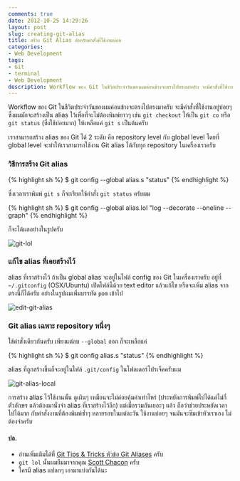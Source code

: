 ```yaml
---
comments: true
date: 2012-10-25 14:29:26
layout: post
slug: creating-git-alias
title: สร้าง Git Alias สำหรับคำสั่งที่ใช้งานบ่อย
categories:
- Web Development
tags:
- Git
- terminal
- Web Development
description: Workflow ของ Git ในชีวิตประจำวันของผมค่อนข้างจะตรงไปตรงมาครับ จะมีคำสั่งที่ใช้งานอยู่บ่อยๆ ซึ่งผมมักจะสร้างเป็น alias ไว้เพื่อที่จะไม่ต้องพิมพ์ยาวๆ
---
```


Workflow ของ Git ในชีวิตประจำวันของผมค่อนข้างจะตรงไปตรงมาครับ จะมีคำสั่งที่ใช้งานอยู่บ่อยๆ ซึ่งผมมักจะสร้างเป็น alias ไว้เพื่อที่จะไม่ต้องพิมพ์ยาวๆ เช่น `git checkout` ให้เป็น `git co` หรือ `git status` (ซึ่งใช้บ่อยมาก) ให้เหลือแค่ `git s` เป็นต้นครับ

เราสามารถสร้าง alias ของ Git ได้ 2 ระดับ คือ repository level กับ global level โดยที่ global level จะทำให้เราสามารถใช้งาน Git alias ได้กับทุก repository ในเครื่องเราครับ

### วิธีการสร้าง Git alias

{% highlight sh %}
$ git config --global alias.s "status"
{% endhighlight %}

ซึ่งเวลาเราพิมพ์ `git s` ก็จะเรียกใช้คำสั่ง `git status` ครับผม

{% highlight sh %}
$ git config --global alias.lol "log --decorate --oneline --graph"
{% endhighlight %}

ก็จะได้ผลอย่างในรูปครับ

![git-lol](http://farm9.staticflickr.com/8237/8506174807_402c740ffd_z.jpg)

### แก้ไข alias ที่เคยสร้างไว้

alias ที่เราสร้างไว้ ถ้าเป็น global alias จะอยู่ในไฟล์ config ของ Git ในเครื่องเราครับ อยู่ที่ `~/.gitconfig` (OSX/Ubuntu) เปิดไฟล์นี้ด้วย text editor แล้วแก้ไข หรือจะเพิ่ม alias จากตรงนี้ก็ได้ครับ อย่างในรูปผมเพิ่มบรรทัด `pom` เข้าไป

![edit-git-alias](http://farm9.staticflickr.com/8517/8506179011_8bd2b49f68_o.png)

### Git alias เฉพาะ repository หนึ่งๆ

ใช้คำสั่งเดียวกันครับ เพียงแต่ลบ `--global` ออก ก็จะเหลือแค่

{% highlight sh %}
$ git config alias.s "status"
{% endhighlight %}

alias ที่ถูกสร้างขึ้นก็จะอยู่ในไฟล์ `.git/config` ในโฟลเดอร์โปรเจ็คครับผม

![git-alias-local](http://farm9.staticflickr.com/8228/8506182065_c39a603276_o.png)

การสร้าง alias ไว้ใช้งานนั้น ดูเผินๆ เหมือนจะไม่ค่อยคุ้มค่าเท่าไหร่ (ประหยัดการพิมพ์ไปได้แค่ไม่กี่ตัวอักษร แล้วต้องมานั่งจำ alias ที่เราสร้างไว้อีก) แต่เมื่อรวมกันเยอะๆ แล้ว ถือว่าช่วยประหยัดเวลาไปได้มาก กับคำสั่งงานที่ต้องพิมพ์ซ้ำๆ หลายรอบในแต่ละวัน ใช้งานบ่อยๆ จนมันจะซึมเข้าหัวเราเอง ไม่ต้องจำครับ

#### ปล.

* อ่านเพิ่มเติมได้ที่ [Git Tips & Tricks หัวข้อ Git Aliases](http://git-scm.com/book/en/Git-Basics-Tips-and-Tricks#Git-Aliases) ครับ
* `git lol` นั้นผมยืมมาจากคุณ [Scott Chacon](http://scottchacon.com/) ครับ
* ใครมี alias แปลกๆ เอามาแบ่งกันได้นะ


